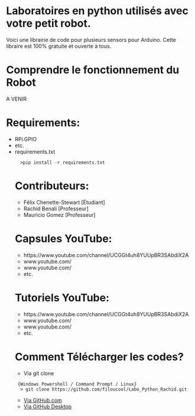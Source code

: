 <H1> Laboratoires en python utilisés avec votre petit robot. </H1>

<P> Voici une librairie de code pour plusieurs sensors pour Arduino. Cette libraire est 100% gratuite et ouverte à tous. <BR>
 

</P>

<H1> Comprendre le fonctionnement du Robot </H1>
<P> A VENIR <p>
  <H1> Requirements: </H1>
<ul>
  <li> RPi.GPIO</li>
  <li> etc. </li>
  <li> requirements.txt </li>
 
  ```
    >pip install -r requirements.txt 
  ```
 
<H1> Contributeurs: </H1>
<ul>
  <li> Félix Chenette-Stewart [Étudiant]</li>
  <li> Rachid Benali [Professeur]</li>
  <li> Mauricio Gomez [Professeur]</li>
 </ul>
 
 <H1> Capsules YouTube: </H1>
<ul>
  <li> https://www.youtube.com/channel/UCGGt4uh8YUUpBR3SAbdiX2A</li>
  <li> www.youtube.com/ </li>
  <li> www.youtube.com/ </li>
  <li> etc. </li>
 </ul>
  <H1> Tutoriels YouTube: </H1>
<ul>
  <li> https://www.youtube.com/channel/UCGGt4uh8YUUpBR3SAbdiX2A</li>
  <li> www.youtube.com/ </li>
  <li> www.youtube.com/ </li>
  <li> etc. </li>
 </ul>
 
 
<H1> Comment Télécharger les codes? </H1>
<ul>
 <li> Via git clone </li>
</ul>

```
 {Windows Powershell / Command Prompt / Linux}
  > git clone https://github.com/filoucool/Labo_Python_Rachid.git
```

<ul>
 <li> <a href="https://www.instructables.com/Downloading-Code-From-GitHub/"><span>Via GitHub.com</span></a> </li>
 <li> <a href="https://desktop.github.com/"><span>Via GitHub Desktop</span></a> </li>
</ul>
 
